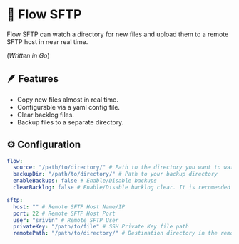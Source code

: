 # 🌊 Flow SFTP

Flow SFTP can watch a directory for new files and upload them to a remote SFTP host in near real time.

(*Written in Go*)

## 🪶 Features
- Copy new files almost in real time.
- Configurable via a yaml config file.
- Clear backlog files.
- Backup files to a separate directory.

## ⚙️ Configuration

```yaml
flow:
  source: "/path/to/directory/" # Path to the directory you want to watch for
  backupDir: "/path/to/directory/" # Path to your backup directory 
  enableBackups: false # Enable/Disable backups
  clearBacklog: false # Enable/Disable backlog clear. It is recomended to keep this disabled if backup is not enabled.

sftp:
  host: "" # Remote SFTP Host Name/IP
  port: 22 # Remote SFTP Host Port 
  user: "srivin" # Remote SFTP User
  privateKey: "/path/to/file" # SSH Private Key file path 
  remotePath: "/path/to/directory/" # Destination directory in the remote SFTP host
```